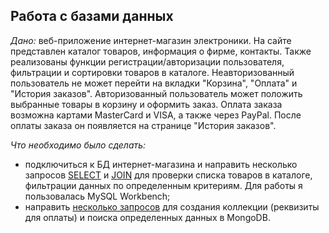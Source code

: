 ## Работа с базами данных
*Дано:* веб-приложение интернет-магазин электроники. На сайте представлен каталог товаров, информация о фирме, контакты. Также реализованы функции регистрации/авторизации пользователя, фильтрации и сортировки товаров в каталоге. Неавторизованный пользователь не может перейти на вкладки "Корзина", "Оплата" и "История заказов". Авторизованный пользователь может положить выбранные товары в корзину и оформить заказ. Оплата заказа возможна картами MasterCard и VISA, а также через PayPal. После оплаты заказа он появляется на странице "История заказов".

*Что необходимо было сделать:*
- подключиться к БД интернет-магазина и направить несколько запросов [SELECT](https://docs.google.com/spreadsheets/d/12oQOANIiheIwuNhD4HPG45qPeQHbm-HqSY82C8HR34s/edit?usp=sharing) и [JOIN](https://docs.google.com/spreadsheets/d/1ncdJRI1NVVxMTerJCKYbji2rf0ll2vOXHVh0RBFY8UE/edit?usp=sharing) для проверки списка товаров в каталоге, фильтрации данных по определенным критериям. Для работы я пользовалась MySQL Workbench;
- направить [несколько запросов](https://docs.google.com/spreadsheets/d/1w7DKY13pafoRWpiWymd8W2iisY6F8DPESa_gNRhDjUA/edit?usp=sharing) для создания коллекции (реквизиты для оплаты) и поиска определенных данных в MongoDB.
